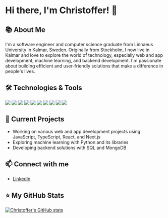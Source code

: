 # Hi there, I'm Christoffer! 👋

## 📚 About Me

I'm a software engineer and computer science graduate from Linnaeus University in Kalmar, Sweden. Originally from Stockholm, I now live in Kalmar and love to explore the world of technology, especially web and app development, machine learning, and backend development. I'm passionate about building efficient and user-friendly solutions that make a difference in people's lives.

## 🛠️ Technologies & Tools

![](https://img.shields.io/badge/Code-JavaScript-informational?style=flat&logo=javascript&logoColor=white&color=2bbc8a)
![](https://img.shields.io/badge/Code-TypeScript-informational?style=flat&logo=typescript&logoColor=white&color=2bbc8a)
![](https://img.shields.io/badge/Code-HTML5-informational?style=flat&logo=html5&logoColor=white&color=2bbc8a)
![](https://img.shields.io/badge/Code-CSS3-informational?style=flat&logo=css3&logoColor=white&color=2bbc8a)
![](https://img.shields.io/badge/Code-Java-informational?style=flat&logo=java&logoColor=white&color=2bbc8a)
![](https://img.shields.io/badge/Code-Python-informational?style=flat&logo=python&logoColor=white&color=2bbc8a)
![](https://img.shields.io/badge/Framework-Next.js-informational?style=flat&logo=next.js&logoColor=white&color=2bbc8a)
![](https://img.shields.io/badge/Library-React-informational?style=flat&logo=react&logoColor=white&color=2bbc8a)
![](https://img.shields.io/badge/Database-SQL-informational?style=flat&logo=postgresql&logoColor=white&color=2bbc8a)
![](https://img.shields.io/badge/Database-MongoDB-informational?style=flat&logo=mongodb&logoColor=white&color=2bbc8a)


## 🌱 Current Projects

- Working on various web and app development projects using JavaScript, TypeScript, React, and Next.js
- Exploring machine learning with Python and its libraries
- Developing backend solutions with SQL and MongoDB

## 📫 Connect with me

- [LinkedIn](https://www.linkedin.com/in/christoffer-eid/)

## ⭐ My GitHub Stats

[![Christoffer's GitHub stats](https://github-readme-stats.vercel.app/api?username=krukle&show_icons=true&theme=radical)](https://github.com/krukle/github-readme-stats)

